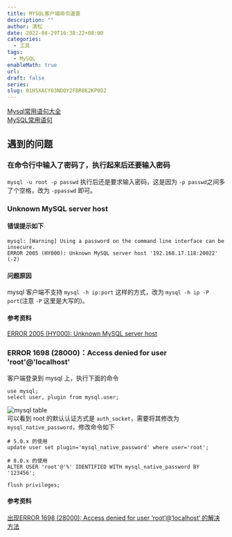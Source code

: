 ```yaml
---
title: MYSQL客户端命令速查
description: ""
author: 清松
date: 2022-08-29T16:38:22+08:00
categories:
  - 工具
tags:
  - MySQL
enableMath: true
url: 
draft: false
series: 
slug: 01HSXACY03NDQY2FBR8K2KP0D2
---
```

[Mysql常用语句大全](https://zhuanlan.zhihu.com/p/91032512)  
[MySQL常用语句](https://blog.csdn.net/weixin_57109262/article/details/122368376)  
## 遇到的问题
### 在命令行中输入了密码了，执行起来后还要输入密码
`mysql -u root -p passwd` 执行后还是要求输入密码，这是因为 `-p passwd`之间多了个空格，改为 `-ppasswd` 即可。
### Unknown MySQL server host
#### 错误提示如下
```
mysql: [Warning] Using a password on the command line interface can be insecure.
ERROR 2005 (HY000): Unknown MySQL server host '192.168.17.118:20022' (-2)
```
#### 问题原因
mysql 客户端不支持 `mysql -h ip:port` 这样的方式，改为 `mysql -h ip -P port`(注意 `-P` 这里是大写的)。  
#### 参考资料
[ERROR 2005 (HY000): Unknown MySQL server host](https://blog.csdn.net/longxibendi/article/details/6456024)  

### ERROR 1698 (28000)：Access denied for user 'root'@'localhost'
客户端登录到 mysql 上，执行下面的命令
```
use mysql;
select user, plugin from mysql.user;
```
![mysql table]()  
可以看到 root 的默认认证方式是 `auth_socket`，需要将其修改为 `mysql_native_password`，修改命令如下
```
# 5.0.x 的使用
update user set plugin='mysql_native_password' where user='root';

# 8.0.x 的使用
ALTER USER 'root'@'%' IDENTIFIED WITH mysql_native_password BY '123456';

flush privileges;
```
#### 参考资料
[出现ERROR 1698 (28000): Access denied for user ‘root‘@‘localhost‘ 的解决方法](https://blog.csdn.net/weixin_47872288/article/details/122281840)
